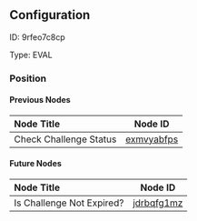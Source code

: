 # <nil>
## Configuration
ID:  9rfeo7c8cp

Type: EVAL 








### Position

#### Previous Nodes
| Node Title | Node ID |
| :------------- | ------------ |
| Check Challenge Status | [exmvyabfps](./exmvyabfps.md) | 
 
 #### Future Nodes
| Node Title | Node ID |
| :------------- | ------------ |
| Is Challenge Not Expired? |[jdrbqfg1mz](./jdrbqfg1mz.md) | 